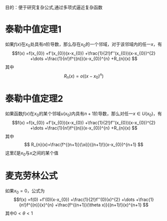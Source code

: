 目的：便于研究复杂公式,通过多项式逼近复杂函数
# 泰勒中值定理1
如果$f(x)$在$x_{0}$处具有$n$阶导数，那么存在$x_{0}$的一个邻域，对于该邻域内的任一$x$，有 
$$f(x)
=f(x_{0})
+f'(x_{0})(x-x_{0})
+\frac{1}{2!}f''(x_{0})(x-x_{0})^{2}
+\dots 
+\frac{1}{n!}f^{(n)}(x-x_{0})^{n}
+R_{n}(x)
$$
其中
$$
R_{n}(x)=o((x-x_{0})^{n})
$$

# 泰勒中值定理2
如果函数$f(x)$在$x_{0}$的某个邻域$u(x_{0})$内具有$n+1$阶导数，那么对任一$x \in U(x_{0})$，有
$$f(x)
=f(x_{0})
+f'(x_{0})(x-x_{0})
+\frac{1}{2!}f''(x_{0})(x-x_{0})^{2}
+\dots 
+\frac{1}{n!}f^{(n)}(x-x_{0})^{n}
+R_{n}(x)
$$
其中
$$
R_{n}(x)=\frac{f^{(n+1)}(\xi)}{(n+1)!}(x-x_{0})^{n+1}
$$
这里$\xi$是$x_{0}$与$x$之间的某个值

# 麦克劳林公式

如果$x_{0}=0$，公式为
$$f(x)
=f(0)
+f'(0)(x-x_{0})
+\frac{1}{2!}f''(0)(x)^{2}
+\dots 
+\frac{1}{n!}f^{(n)}(x)^{n}
+\frac{f^{(n+1)}(\theta x)}{(n+1)!}(x)^{n+1}
$$
其中$0<\theta<1$